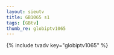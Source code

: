 ```yaml
--- 
layout: sieutv
title: GB1065 s1
tags: [GBtv]
thumb_re: globiptv1065
---
```

{% include tvadv key="globiptv1065" %} 
